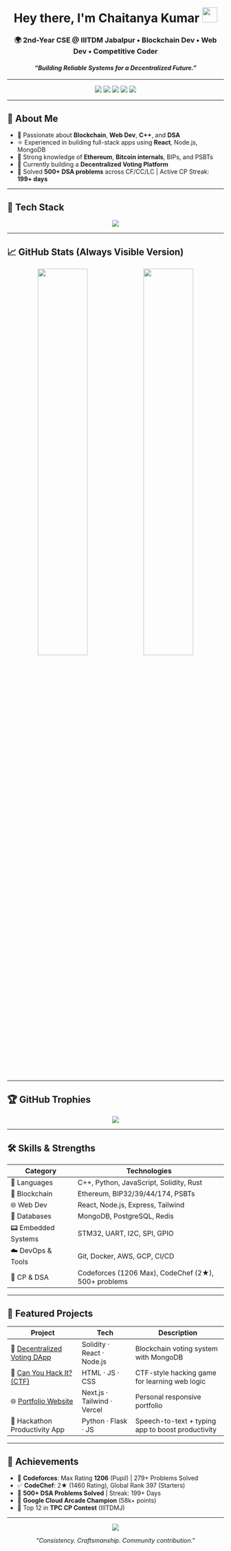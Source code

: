 <!-- WAVE HEADER -->

<h1 align="center">Hey there, I'm Chaitanya Kumar <img src="https://media.giphy.com/media/hvRJCLFzcasrR4ia7z/giphy.gif" width="35px"></h1>

<h3 align="center">🌍 2nd-Year CSE @ IIITDM Jabalpur • Blockchain Dev • Web Dev • Competitive Coder</h3>
<h4 align="center"><i>“Building Reliable Systems for a Decentralized Future.”</i></h4>

---

<!-- CONTACT -->
<p align="center">
  <a href="mailto:chaitanya21kr@gmail.com"><img src="https://img.shields.io/badge/Gmail-D14836?style=for-the-badge&logo=gmail&logoColor=white"/></a>
  <a href="https://www.linkedin.com/in/chaitanya-kumar-071062296/"><img src="https://img.shields.io/badge/LinkedIn-0A66C2?style=for-the-badge&logo=linkedin&logoColor=white"/></a>
  <a href="https://codeforces.com/profile/chaitanya21kumar"><img src="https://img.shields.io/badge/Codeforces-1F8ACB?style=for-the-badge&logo=codeforces"/></a>
  <a href="https://chaitanya21kumar.github.io/Portfolio-Website"><img src="https://img.shields.io/badge/Portfolio-000000?style=for-the-badge&logo=vercel"/></a>
  <a href="https://www.cloudskillsboost.google/public_profiles/c9ba5dfe-c06d-4315-9f98-486ffadafa34"><img src="https://img.shields.io/badge/Google%20Cloud-4285F4?style=for-the-badge&logo=googlecloud"/></a>
</p>

---

## 🧠 About Me
- 🔭 Passionate about **Blockchain**, **Web Dev**, **C++**, and **DSA**
- ⚛️ Experienced in building full-stack apps using **React**, Node.js, MongoDB
- 🧠 Strong knowledge of **Ethereum**, **Bitcoin internals**, BIPs, and PSBTs
- 🌱 Currently building a **Decentralized Voting Platform**
- 🎯 Solved **500+ DSA problems** across CF/CC/LC | Active CP Streak: **199+ days**

---

## 🚀 Tech Stack

<p align="center">
  <img src="https://skillicons.dev/icons?i=cpp,solidity,python,react,nodejs,mongodb,postgres,redis,docker,aws,gcp,linux,git,vscode" />
</p>

---

## 📈 GitHub Stats (Always Visible Version)

<!-- Using shields fallback for reliability -->
<p align="center">
  <img src="https://github-readme-stats.vercel.app/api?username=chaitanya21kumar&theme=tokyonight&show_icons=true&count_private=true" width="48%" />
  <img src="https://github-readme-streak-stats.herokuapp.com?user=chaitanya21kumar&theme=tokyonight&hide_border=false" width="48%"/>
</p>

---

## 🏆 GitHub Trophies

<p align="center">
  <img src="https://github-profile-trophy.vercel.app/?username=chaitanya21kumar&theme=onedark&no-frame=true&margin-w=15"/>
</p>

---

## 🛠️ Skills & Strengths

| Category               | Technologies |
|------------------------|--------------|
| 🧠 Languages           | C++, Python, JavaScript, Solidity, Rust |
| 🔗 Blockchain          | Ethereum, BIP32/39/44/174, PSBTs |
| 🌐 Web Dev             | React, Node.js, Express, Tailwind |
| 🧬 Databases           | MongoDB, PostgreSQL, Redis |
| 📟 Embedded Systems    | STM32, UART, I2C, SPI, GPIO |
| ☁️ DevOps & Tools      | Git, Docker, AWS, GCP, CI/CD |
| 🎯 CP & DSA            | Codeforces (1206 Max), CodeChef (2★), 500+ problems |

---

## 📌 Featured Projects

| Project | Tech | Description |
|--------|------|-------------|
| 🔐 [Decentralized Voting DApp](https://github.com/chaitanya21kumar/decentralised-voting-system) | Solidity · React · Node.js | Blockchain voting system with MongoDB |
| 🎯 [Can You Hack It? (CTF)](https://github.com/chaitanya21kumar/Can-you-hack-it) | HTML · JS · CSS | CTF-style hacking game for learning web logic |
| 🌐 [Portfolio Website](https://github.com/chaitanya21kumar/Portfolio-Website) | Next.js · Tailwind · Vercel | Personal responsive portfolio |
| 🎤 Hackathon Productivity App | Python · Flask · JS | Speech-to-text + typing app to boost productivity

---

## 🥇 Achievements

- 🧠 **Codeforces**: Max Rating **1206** (Pupil) | 279+ Problems Solved  
- ✅ **CodeChef**: 2★ (1460 Rating), Global Rank 397 (Starters)  
- 🧠 **500+ DSA Problems Solved** | Streak: 199+ Days  
- 🥇 **Google Cloud Arcade Champion** (58k+ points)  
- 🥉 Top 12 in **TPC CP Contest** (IIITDMJ)

---

<!-- VIEWS -->
<p align="center">
  <img src="https://komarev.com/ghpvc/?username=chaitanya21kumar&label=PROFILE+VIEWS&color=0e75b6&style=for-the-badge" />
</p>

<!-- FOOTER -->
<p align="center"><i>"Consistency. Craftsmanship. Community contribution."</i></p>
